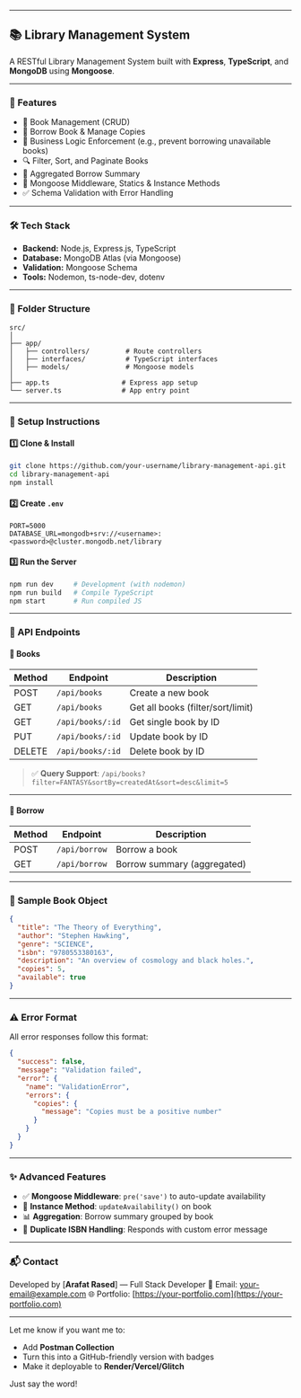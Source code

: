 
---

## 📚 Library Management System

A RESTful Library Management System built with **Express**, **TypeScript**, and **MongoDB** using **Mongoose**.

---

### 🚀 Features

* 📘 Book Management (CRUD)
* 📖 Borrow Book & Manage Copies
* 🧠 Business Logic Enforcement (e.g., prevent borrowing unavailable books)
* 🔍 Filter, Sort, and Paginate Books
* 🔄 Aggregated Borrow Summary
* 🧩 Mongoose Middleware, Statics & Instance Methods
* ✅ Schema Validation with Error Handling

---

### 🛠 Tech Stack

* **Backend:** Node.js, Express.js, TypeScript
* **Database:** MongoDB Atlas (via Mongoose)
* **Validation:** Mongoose Schema
* **Tools:** Nodemon, ts-node-dev, dotenv

---

### 📂 Folder Structure

```
src/
│
├── app/
│   ├── controllers/         # Route controllers
│   ├── interfaces/          # TypeScript interfaces
│   ├── models/              # Mongoose models
│
├── app.ts                  # Express app setup
└── server.ts               # App entry point
```

---

### 🧰 Setup Instructions

#### 1️⃣ Clone & Install

```bash
git clone https://github.com/your-username/library-management-api.git
cd library-management-api
npm install
```

#### 2️⃣ Create `.env`

```env
PORT=5000
DATABASE_URL=mongodb+srv://<username>:<password>@cluster.mongodb.net/library
```

#### 3️⃣ Run the Server

```bash
npm run dev     # Development (with nodemon)
npm run build   # Compile TypeScript
npm start       # Run compiled JS
```

---

### 📌 API Endpoints

#### 📘 Books

| Method | Endpoint         | Description                       |
| ------ | ---------------- | --------------------------------- |
| POST   | `/api/books`     | Create a new book                 |
| GET    | `/api/books`     | Get all books (filter/sort/limit) |
| GET    | `/api/books/:id` | Get single book by ID             |
| PUT    | `/api/books/:id` | Update book by ID                 |
| DELETE | `/api/books/:id` | Delete book by ID                 |

> ✅ **Query Support**: `/api/books?filter=FANTASY&sortBy=createdAt&sort=desc&limit=5`

---

#### 📖 Borrow

| Method | Endpoint      | Description                 |
| ------ | ------------- | --------------------------- |
| POST   | `/api/borrow` | Borrow a book               |
| GET    | `/api/borrow` | Borrow summary (aggregated) |

---

### 📄 Sample Book Object

```json
{
  "title": "The Theory of Everything",
  "author": "Stephen Hawking",
  "genre": "SCIENCE",
  "isbn": "9780553380163",
  "description": "An overview of cosmology and black holes.",
  "copies": 5,
  "available": true
}
```

---

### ⚠️ Error Format

All error responses follow this format:

```json
{
  "success": false,
  "message": "Validation failed",
  "error": {
    "name": "ValidationError",
    "errors": {
      "copies": {
        "message": "Copies must be a positive number"
      }
    }
  }
}
```

---

### ✨ Advanced Features

* ✅ **Mongoose Middleware**: `pre('save')` to auto-update availability
* 🔁 **Instance Method**: `updateAvailability()` on book
* 📊 **Aggregation**: Borrow summary grouped by book
* 🔐 **Duplicate ISBN Handling**: Responds with custom error message

---

### 📬 Contact

Developed by \[**Arafat Rased**] — Full Stack Developer
📧 Email: [your-email@example.com](mailto:your-email@example.com)
🌐 Portfolio: [https://your-portfolio.com](https://your-portfolio.com)

---

Let me know if you want me to:

* Add **Postman Collection**
* Turn this into a GitHub-friendly version with badges
* Make it deployable to **Render/Vercel/Glitch**

Just say the word!
